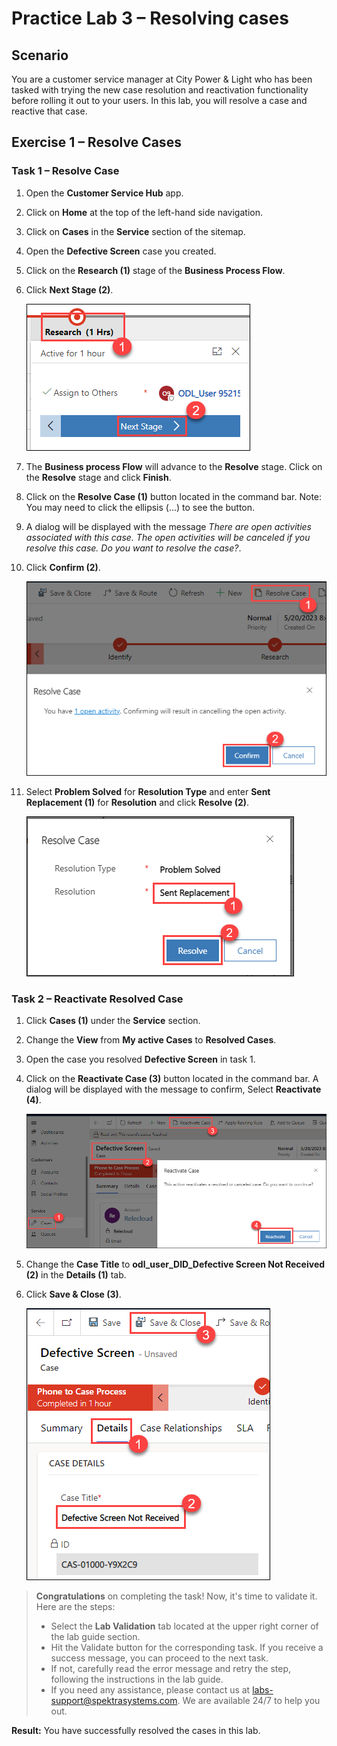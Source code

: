 # Practice Lab 3 – Resolving cases

## Scenario

You are a customer service manager at City Power & Light who has been tasked with trying the new case resolution and reactivation functionality before rolling it out to your users. In this lab, you will resolve a case and reactive that case.

## Exercise 1 – Resolve Cases

### Task 1 – Resolve Case

1.  Open the **Customer Service Hub** app.

1.  Click on **Home** at the top of the left-hand side navigation.

1.  Click on **Cases** in the **Service** section of the sitemap.

1.  Open the **Defective Screen** case you created.

1.  Click on the **Research (1)** stage of the **Business Process Flow**.

1.  Click **Next Stage (2)**.

    ![](../images/stage-20.png)

1.  The **Business process Flow** will advance to the **Resolve** stage. Click on the **Resolve** stage and click **Finish**.

1.  Click on the **Resolve Case (1)** button located in the command bar. Note: You may need to click the ellipsis (...) to see the button.

1. A dialog will be displayed with the message *There are open activities associated with this case. The open activities will be canceled if you resolve this case. Do you want to resolve the case?*.

1. Click **Confirm (2)**.

    ![](../images/resolved-case-10.png)

1. Select **Problem Solved** for **Resolution Type** and enter **Sent Replacement (1)** for **Resolution** and click **Resolve (2)**.

    ![](../images/resolve-10.png)

### Task 2 – Reactivate Resolved Case

1.  Click **Cases (1)** under the **Service** section.

1.  Change the **View** from **My active Cases** to **Resolved Cases**.

1.  Open the case you resolved **Defective Screen** in task 1.

1.  Click on the **Reactivate Case (3)** button located in the command bar. A dialog will be displayed with the message to confirm, Select **Reactivate (4)**.

    ![](../images/re-activecase-10.png)

1.  Change the **Case Title** to **odl_user_DID_Defective Screen Not Received (2)** in the **Details (1)** tab.

1.  Click **Save & Close (3)**.

    ![](../images/re-activecase-20.png)
    
> **Congratulations** on completing the task! Now, it's time to validate it. Here are the steps:
> - Select the **Lab Validation** tab located at the upper right corner of the lab guide section.
> - Hit the Validate button for the corresponding task. If you receive a success message, you can proceed to the next task. 
> - If not, carefully read the error message and retry the step, following the instructions in the lab guide.
> - If you need any assistance, please contact us at labs-support@spektrasystems.com. We are available 24/7 to help you out.

**Result:** You have successfully resolved the cases in this lab.  
